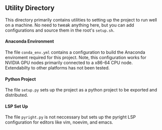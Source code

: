 ## Utility Directory

This directory primarily contains utilities to setting up the project to run well on a machine.  No need to tweak anything here, but you can add configurations and source them in the root's `setup.sh`.


#### Anaconda Environment 

The file `conda_env.yml` contains a configuration to build the Anaconda enviroment required for this project.  Note, this configuration works for NVIDIA GPU nodes primarily connected to a x86-64 CPU node.  Extendabilty to other platforms has not been tested.

#### Python Project 

The file `setup.py` sets up the project as a python project to be exported and distributed.

#### LSP Set Up

The file `pyright.py` is not neccessary but sets up the pyright LSP configuration for editors like vim, noevim, and emacs.